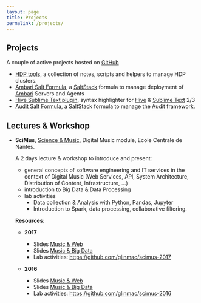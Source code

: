 ```yaml
---
layout: page
title: Projects
permalink: /projects/
---
```


Projects
--------

A couple of active projects hosted on [GitHub](https://github.com/glinmac)

 * [HDP tools], a collection of notes, scripts and helpers to manage HDP clusters.
 * [Ambari Salt Formula](https://github.com/glinmac/ambari-formula), a [SaltStack] formula
   to manage deployment of [Ambari] Servers and Agents
 * [Hive Sublime Text plugin](https://github.com/glinmac/hive-sublime-text), 
   syntax highlighter for [Hive] & [Sublime Text] 2/3
 * [Audit Salt Formula](https://github.com/glinmac/audit-formula), a [SaltStack] formula to
   manage the [Audit] framework.    


Lectures & Workshop
-------------------

 * **SciMus**, [Science & Music], Digital Music module, Ecole Centrale de Nantes.
   
   A 2 days lecture & workshop to introduce and present:
     * general concepts of software engineering and IT services in the context of Digital Music (Web Services, API, 
       System Architecture, Distribution of Content, Infrastructure, ...) 
     * introduction to Big Data & Data Processing
     * lab activities
       * Data collection & Analysis with Python, Pandas, Jupyter
       * Introduction to Spark, data processing, collaborative filtering.
   
   **Resources**:  
    * **2017**
      * Slides [Music & Web](https://glinmac.github.io/scimus-2017/slides/music%20&%20web.html)
      * Slides [Music & Big Data](https://glinmac.github.io/scimus-2017/slides/music%20&%20big%20data.html)
      * Lab activities: https://github.com/glinmac/scimus-2017
      
    * **2016**
      * Slides [Music & Web](https://glinmac.github.io/scimus-2016/slides/music%20&%20web.html)
      * Slides [Music & Big Data](https://glinmac.github.io/scimus-2016/slides/music%20&%20big%20data.html)
      * Lab activities: https://github.com/glinmac/scimus-2016
       
           

[Hive]: http://hive.apache.org
[Sublime Text]: https://www.sublimetext.com
[HDP Tools]: https://github.com/glinmac/hdp-tools
[SaltStack]: https://docs.saltstack.com/en/latest/
[Ambari Salt Formula]: https://github.com/glinmac/ambari-formula
[Ambari]: http://ambari.apache.org/
[Audit Salt Formula]: https://github.com/glinmac/audit-formula
[Audit]: https://people.redhat.com/sgrubb/audit/
[Science & Music]: http://www.ec-nantes.fr/version-anglaise/education/engineering-programme/science-and-music-154742.kjsp
